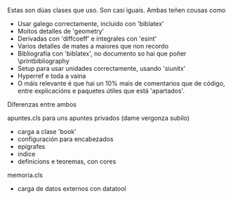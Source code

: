 Estas son dúas clases que uso. Son casi iguais. Ambas teñen cousas como
- Usar galego correctamente, incluido con 'biblatex'
- Moitos detalles de 'geometry'
- Derivadas con 'diffcoeff' e integrales con 'esint'
- Varios detalles de mates a maiores que non recordo
- Bibliografía con 'biblatex', no documento so hai que poñer \printbibliography
- Setup para usar unidades correctamente, usando 'siunitx'
- Hyperref e toda a vaina
- O máis relevante é que hai un 10% mais de comentarios que de código, entre
  explicacións e paquetes útiles que está 'apartados'.


Diferenzas entre ambos

apuntes.cls para uns apuntes privados (dame vergonza subilo)
- carga a clase 'book'
- configuración para encabezados
- epígrafes
- indice
- definicions e teoremas, con cores

memoria.cls
- carga de datos externos con datatool
